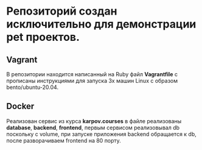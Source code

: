# Репозиторий создан исключительно для демонстрации pet проектов.

## Vagrant
В репозитории находится написанный на Ruby файл **Vagrantfile** с прописаны инструкциями для запуска 3х машин Linux c образом bento/ubuntu-20.04.


## Docker
Реализован сервис из курса **karpov.courses** в файле реализованы **database**, **backend**, **frontend**, первым сервисом реализовывал db поскольку c volume, при запуске приложения backend обращается к db, после разворачиваем frontend на 80 порту.
